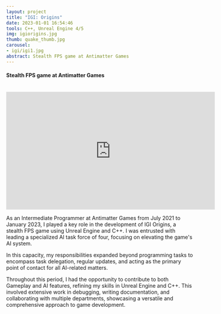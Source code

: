 ```yaml
---
layout: project
title: "IGI: Origins"
date: 2023-01-01 16:54:46
tools: C++, Unreal Engine 4/5
img: igiorigins.jpg
thumb: quake_thumb.jpg
carousel:
- igi/igi1.jpg
abstract: Stealth FPS game at Antimatter Games
---
```

#### Stealth FPS game at Antimatter Games
<br>
<iframe width="560" height="315" src="https://www.youtube.com/embed/4SHaDwa1J0k" title="YouTube video player" frameborder="0" allow="accelerometer; autoplay; clipboard-write; encrypted-media; gyroscope; picture-in-picture" allowfullscreen></iframe>


As an Intermediate Programmer at Antimatter Games from July 2021 to January 2023, I played a key role in the development of IGI Origins, a stealth FPS game using Unreal Engine and C++. I was entrusted with leading a specialized AI task force of four, focusing on elevating the game's AI system.

In this capacity, my responsibilities expanded beyond programming tasks to encompass task delegation, regular updates, and acting as the primary point of contact for all AI-related matters.

Throughout this period, I had the opportunity to contribute to both Gameplay and AI features, refining my skills in Unreal Engine and C++. This involved extensive work in debugging, writing documentation, and collaborating with multiple departments, showcasing a versatile and comprehensive approach to game development.
